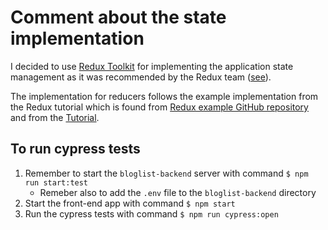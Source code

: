 # Comment about the state implementation

I decided to use [Redux Toolkit](https://redux-toolkit.js.org/) for implementing the application 
state management as it was recommended by the Redux team ([see](https://redux.js.org/introduction/getting-started#redux-toolkit)).

The implementation for reducers follows the example implementation from the Redux tutorial which is
found from [Redux example GitHub repository](https://github.com/reduxjs/redux-essentials-example-app/tree/checkpoint-3-postRequests/src) and from the [Tutorial](https://redux.js.org/tutorials/essentials/part-3-data-flow).

## To run cypress tests

1. Remember to start the ```bloglist-backend``` server with command ```$ npm run start:test```
     - Remeber also to add the ```.env``` file to the ```bloglist-backend``` directory
2. Start the front-end app with command ```$ npm start```
3. Run the cypress tests with command ```$ npm run cypress:open```
